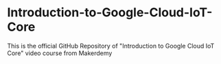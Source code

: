 # Introduction-to-Google-Cloud-IoT-Core
This is the official GitHub Repository of "Introduction to Google Cloud IoT Core" video course from Makerdemy

